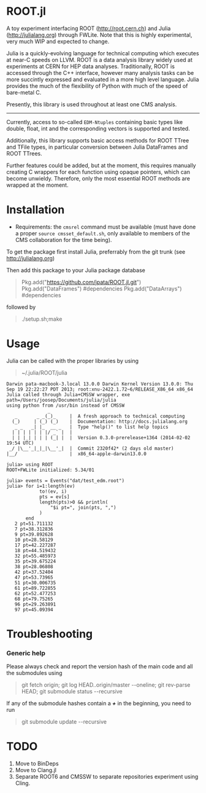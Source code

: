 ROOT.jl
=======

A toy experiment interfacing ROOT (http://root.cern.ch) and Julia (http://julialang.org) through FWLite. Note that this is highly experimental, very much WIP and expected to change.

Julia is a quickly-evolving language for technical computing which executes at near-C speeds on LLVM. ROOT is a data analysis library widely used at experiments at CERN for HEP data analyses. Traditionally, ROOT is accessed through the C++ interface, however many analysis tasks can be more succintly expressed and evaluated in a more high level language. Julia provides the much of the flexibility of Python with much of the speed of bare-metal C.

Presently, this library is used throughout at least one CMS analysis.

----

Currently, access to so-called ``EDM-Ntuples`` containing basic types like double, float, int and the corresponding vectors is supported and tested.

Additionally, this library supports basic access methods for ROOT TTree and TFile types, in particular conversion between Julia DataFrames and ROOT TTrees.

Further features could be added, but at the moment, this requires manually creating C wrappers for each function using opaque pointers, which can become unwieldy. Therefore, only the most essential ROOT methods are wrapped at the moment.

Installation
============

* Requirements: the `cmsrel` command must be available (must have done a proper `source cmsset_default.sh`, only available to members of the CMS collaboration for the time being).

To get the package first install Julia, preferrably from the git trunk (see http://julialang.org)

Then add this package to your Julia package database

> Pkg.add("https://github.com/jpata/ROOT.jl.git")
> Pkg.add("DataFrames") #dependencies
> Pkg.add("DataArrays") #dependencies

followed by

> ./setup.sh;make


Usage
=====

Julia can be called with the proper libraries by using

> ~/.julia/ROOT/julia

	Darwin pata-macbook-3.local 13.0.0 Darwin Kernel Version 13.0.0: Thu Sep 19 22:22:27 PDT 2013; root:xnu-2422.1.72~6/RELEASE_X86_64 x86_64
	Julia called through Julia+CMSSW wrapper, exe path=/Users/joosep/Documents/julia/julia
	using python from /usr/bin instead of CMSSW
	               _
	   _       _ _(_)_     |  A fresh approach to technical computing
	  (_)     | (_) (_)    |  Documentation: http://docs.julialang.org
	   _ _   _| |_  __ _   |  Type "help()" to list help topics
	  | | | | | | |/ _` |  |
	  | | |_| | | | (_| |  |  Version 0.3.0-prerelease+1364 (2014-02-02 19:54 UTC)
	 _/ |\__'_|_|_|\__'_|  |  Commit 2320f42* (2 days old master)
	|__/                   |  x86_64-apple-darwin13.0.0

	julia> using ROOT
	ROOT+FWLite initialized: 5.34/01

	julia> events = Events("dat/test_edm.root")
	julia> for i=1:length(ev)
	       		to!(ev, i)
	       		pts = ev[s]
	       		length(pts)>0 && println(
	       			"$i pt=", join(pts, ",")
	       		)
	       end
       2 pt=51.711132
       7 pt=38.312836
       9 pt=39.892628
       10 pt=28.58129
       17 pt=42.227287
       18 pt=44.519432
       32 pt=55.485973
       35 pt=39.675224
       38 pt=28.06808
       42 pt=37.52404
       47 pt=53.73965
       51 pt=30.006735
       61 pt=89.722855
       62 pt=52.477253
       68 pt=79.75265
       96 pt=29.263891
       97 pt=45.09394

Troubleshooting
===============

### Generic help

Please always check and report the version hash of the main code and all the submodules using

> git fetch origin; git log HEAD..origin/master --oneline; git rev-parse HEAD; git submodule status --recursive

If any of the submodule hashes contain a ***+*** in the beginning, you need to run

> git submodule update --recursive

TODO
====

1. Move to BinDeps
2. Move to Clang.jl
3. Separate ROOT6 and CMSSW to separate repositories experiment using Cling.
